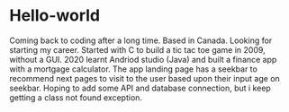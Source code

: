 # Hello-world
Coming back to coding after a long time. Based in Canada. Looking for starting my career. 
Started with C to build a tic tac toe game in 2009, without a GUI.
2020 learnt Andriod studio (Java) and built a finance app with a mortgage calculator. The app landing page has a seekbar to recommend next pages to visit to the user based upon their input age on seekbar. Hoping to add some API and database connection, but i keep getting a class not found exception. 
